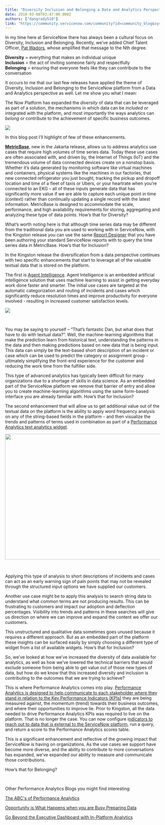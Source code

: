```yaml
---
title: "Diversity Inclusion and Belonging a Data and Analytics Perspective"
date: 2018-03-08T03:47:00.000Z
authors: ["dangrady510"]
link: "https://community.servicenow.com/community?id=community_blog&sys_id=35b3afc0dbbc1f045322f4621f96196c"
---
```

<p>In my time here at ServiceNow there has always been a cultural focus on Diversity, Inclusion and Belonging. Recently, we’ve added Chief Talent Officer, <a href="https://www.linkedin.com/in/patwadors/" target="_blank" rel="noopener noreferrer nofollow">Pat Wadors</a>, whose amplified that message to the Nth degree.</p>
<p><strong>Diversity</strong> &#61; everything that makes an individual unique<br /><strong>Inclusion</strong> &#61; the act of inviting someone fairly and respectfully<br /><strong>Belonging</strong> &#61; ensuring that everyone feels like they can contribute to the conversation</p>
<p>It occurs to me that our last few releases have applied the theme of Diversity, Inclusion and Belonging to the ServiceNow platform from a Data and Analytics perspective as well. Let me show you what I mean:</p>
<p>The Now Platform has expanded the <em>diversity</em> of data that can be leveraged as part of a solution, the mechanisms in which data can be <em>included</em> or integrated with the platform, and most importantly the ways analytics can <em>belong</em> or contribute to the achievement of specific business outcomes.</p>
<p><img style="max-width: 100%; max-height: 480px;" src="34ce9b00db3c1f045322f4621f96194e.iix" /></p>
<p>In this blog post I’ll highlight of few of these enhancements.</p>
<p><a href="https://docs.servicenow.com/bundle/kingston-servicenow-platform/page/administer/metricbase/concept/metricbase.html" target="_blank" rel="noopener noreferrer nofollow"><strong>MetricBase</strong></a>, new in the Jakarta release, allows us to address analytics use cases that require high volumes of time series data. Today these use cases are often associated with, and driven by, the Internet of Things (IoT) and the tremendous volume of data connected devices create on a nonstop basis. Whether it’s data generated by monitoring software like virtual machines and containers, physical systems like the machines in our factories, that new connected refrigerator you just bought, tracking the pickup and dropoff location and time of a fleet of taxis or Ubers, or your heartrate when you’re connected to an EKG – all of these inputs generate data that has significantly more value if we are able to capture each unique point in time (context) rather than continually updating a single record with the latest information. MetricBase is designed to accommodate the scale, performance, and high availability requirements for storing, aggregating and analyzing these type of data points. How’s that for Diversity?</p>
<p>What’s worth noting here is that although time series data may be different from the traditional data you are used to working with in ServiceNow, with the Kingston release you can use the same <a href="https://docs.servicenow.com/bundle/kingston-performance-analytics-and-reporting/page/use/reporting/task/create-report-with-metricbase-data.html" target="_blank" rel="noopener noreferrer nofollow">Report Designer</a> that you have been authoring your standard ServiceNow reports with to query the time series data in MetricBase. How’s that for Inclusion?</p>
<p>In the Kingston release the diversification from a data perspective continues with two specific enhancements that start to leverage all of the valuable textual data that is stored on the platform.</p>
<p>The first is <a href="https://docs.servicenow.com/bundle/kingston-servicenow-platform/page/administer/agent-intelligence/concept/agent-intelligence.html" target="_blank" rel="noopener noreferrer nofollow">Agent Intelligence</a>. Agent Intelligence is an embedded artificial intelligence solution that uses machine learning to assist in getting everyday work done faster and smarter. The initial use cases are targeted at the automatic categorization and routing of incidents and cases which significantly reduce resolution times and improve productivity for everyone involved - resulting in increased customer satisfaction levels.</p>
<p><img style="max-width: 100%; max-height: 480px;" src="726f1f44db3c1f045322f4621f9619c5.iix" /></p>
<p> </p>
<p>You may be saying to yourself – “That’s fantastic Dan, but what does that have to do with textual data?”. Well, the machine-learning algorithms that make the prediction learn from historical text, understanding the patterns in the data and then making predictions based on new data that is being input. This data can simply be the text-based short description of an incident or case which can be used to predict the category or assignment group - ultimately simplifying the front-end experience for the customer and reducing the work time from the fulfiller side.</p>
<p>This type of advanced analytics has typically been difficult for many organizations due to a shortage of skills in data science. As an embedded part of the ServiceNow platform we remove that barrier of entry and allow you to create machine-learning algorithms using the same form-based interface you are already familiar with. How’s that for Inclusion?</p>
<p>The second enhancement that will allow us to get additional value out of the textual data on the platform is the ability to apply word frequency analysis on any of the string-based fields in the platform - and then visualize the trends and patterns of terms used in combination as part of a <a href="https://docs.servicenow.com/bundle/kingston-performance-analytics-and-reporting/page/use/performance-analytics/concept/text-analytics-widgets.html" target="_blank" rel="noopener noreferrer nofollow">Performance Analytics text analytics widget</a>.</p>
<p><img style="max-width: 100%; max-height: 480px;" src="0431a380db7c1f045322f4621f961942.iix" width="748" height="408" /></p>
<p> </p>
<p>Applying this type of analysis to short descriptions of incidents and cases can act as an early warning sign of pain points that may not be revealed through the structured input options we have supplied our customers.</p>
<p>Another use case might be to apply this analysis to search string data to understand what common terms are not producing results. This can be frustrating to customers and impact our adoption and deflection percentages. Visibility into trends and patterns in these searches will give us direction on where we can improve and expand the content we offer our customers.</p>
<p>This unstructured and qualitative data sometimes goes unused because it requires a different approach. But as an embedded part of the platform these insights can be surfaced easily by simply choosing a different type of widget from a list of available widgets. How’s that for Inclusion?</p>
<p>So, we’ve looked at how we’ve increased the diversity of data available for analytics, as well as how we’ve lowered the technical barriers that would exclude someone from being able to get value out of those new types of data, but how do we know that this increased diversity and inclusion is contributing to the outcomes that we are trying to achieve?</p>
<p>This is where Performance Analytics comes into play. <a href="community?id&#61;community_blog&amp;sys_id&#61;9b2e6a6ddbd0dbc01dcaf3231f961954&amp;view_source&#61;searchResult" target="_blank" rel="noopener noreferrer nofollow">Performance Analytics is designed to help communicate to each stakeholder where they stand in relation to the Key Performance Indicators (KPIs)</a> they are being measured against, the momentum (trend) towards their business outcomes, and where their opportunities to improve lie. Prior to Kingston, all the data needed to drive Performance Analytics KPIs was required to live on the platform. That is no longer the case. You can now configure i<a href="https://docs.servicenow.com/bundle/kingston-performance-analytics-and-reporting/page/use/performance-analytics/concept/pa-external-data.html" target="_blank" rel="noopener noreferrer nofollow">ndicators to reach out to data that is external to the ServiceNow platform</a>, run a query, and return a score to the Performance Analytics scores table.</p>
<p>This is a significant enhancement and reflective of the growing impact that ServiceNow is having on organizations. As the use cases we support have become more diverse, and the ability to contribute to more conversations has expanded, we’ve expanded our ability to measure and communicate those contributions.</p>
<p>How’s that for Belonging?</p>
<p> </p>
<p>Other Performance Analytics Blogs you might find interesting:</p>
<p><a href="community?id&#61;community_blog&amp;sys_id&#61;08fc22a5dbd0dbc01dcaf3231f9619cc" target="_blank" rel="noopener noreferrer nofollow">The ABC&#39;s of Performance Analytics</a></p>
<p><a href="community?id&#61;community_blog&amp;sys_id&#61;02dce665dbd0dbc01dcaf3231f961973" target="_blank" rel="noopener noreferrer nofollow">Opportunity is What Happens when you are Busy Preparing Data</a></p>
<p><a href="community?id&#61;community_blog&amp;sys_id&#61;9b2e6a6ddbd0dbc01dcaf3231f961954" target="_blank" rel="noopener noreferrer nofollow">Go Beyond the Executive Dashboard with In-Platform Analytics</a></p>